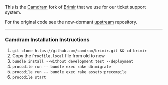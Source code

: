 This is the [Camdram](https://www.camdram.net/) fork of [Brimir](http://getbrimir.com/) that we use for our ticket support system.

For the original code see the now-dormant [upstream](https://github.com/ivaldi/brimir) repository.

---

### Camdram Installation Instructions
1. `git clone https://github.com/camdram/brimir.git && cd brimir`
2. Copy the `Procfile.local` file from old to new 
3. `bundle install --without development test --deployment`
4. `procodile run -- bundle exec rake db:migrate`
5. `procodile run -- bundle exec rake assets:precompile`
6. `procodile start`
